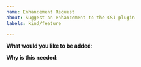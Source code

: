 ```yaml
---
name: Enhancement Request
about: Suggest an enhancement to the CSI plugin
labels: kind/feature

---
```

<!-- Please only use this template for submitting enhancement requests -->

**What would you like to be added**:

**Why is this needed**: